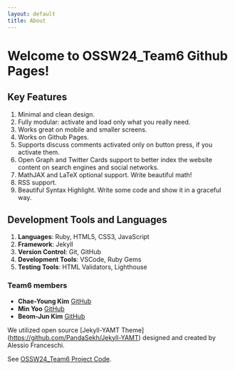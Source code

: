 ```yaml
---
layout: default
title: About
---
```


# Welcome to OSSW24_Team6 Github Pages!

## Key Features
1. Minimal and clean design.
2. Fully modular: activate and load only what you really need.
3. Works great on mobile and smaller screens.
4. Works on Github Pages.
5. Supports discuss comments activated only on button press, if you activate them.
6. Open Graph and Twitter Cards support to better index the website content on search engines and social networks.
8. MathJAX and LaTeX optional support. Write beautiful math!
9. RSS support.
10. Beautiful Syntax Highlight. Write some code and show it in a graceful way.

## Development Tools and Languages
1. **Languages**: Ruby, HTML5, CSS3, JavaScript
2. **Framework**: Jekyll
3. **Version Control**: Git, GitHub
4. **Development Tools**: VSCode, Ruby Gems
5. **Testing Tools**: HTML Validators, Lighthouse

### Team6 members
- **Chae-Young Kim** [GitHub](https://github.com/yoooousir)
- **Min Yoo** [GitHub](https://github.com/tracer12)
- **Beom-Jun Kim** [GitHub](https://github.com/tigerjun5199)


We utilized open source [Jekyll-YAMT Theme] (https://github.com/PandaSekh/Jekyll-YAMT) designed and created by Alessio Franceschi.

See [OSSW24_Team6 Project Code](https://github.com/yoooousir/OSSW24_Team6.github.io).
